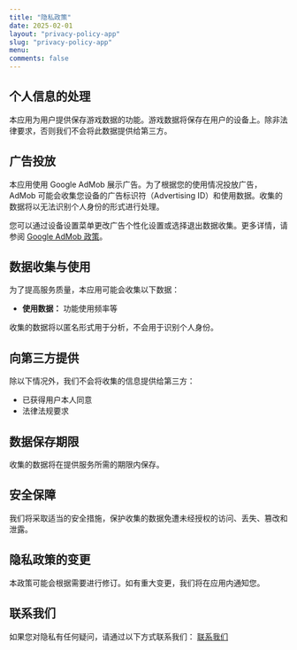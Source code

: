 ```yaml
---
title: "隐私政策"
date: 2025-02-01
layout: "privacy-policy-app"
slug: "privacy-policy-app"
menu:
comments: false
---
```


## 个人信息的处理

本应用为用户提供保存游戏数据的功能。游戏数据将保存在用户的设备上。除非法律要求，否则我们不会将此数据提供给第三方。

## 广告投放

本应用使用 Google AdMob 展示广告。为了根据您的使用情况投放广告，AdMob 可能会收集您设备的广告标识符（Advertising ID）和使用数据。收集的数据将以无法识别个人身份的形式进行处理。

您可以通过设备设置菜单更改广告个性化设置或选择退出数据收集。更多详情，请参阅 [Google AdMob 政策](https://support.google.com/admob/answer/6128543)。

## 数据收集与使用

为了提高服务质量，本应用可能会收集以下数据：

*   **使用数据：** 功能使用频率等

收集的数据将以匿名形式用于分析，不会用于识别个人身份。

## 向第三方提供

除以下情况外，我们不会将收集的信息提供给第三方：

*   已获得用户本人同意
*   法律法规要求

## 数据保存期限

收集的数据将在提供服务所需的期限内保存。

## 安全保障

我们将采取适当的安全措施，保护收集的数据免遭未经授权的访问、丢失、篡改和泄露。

## 隐私政策的变更

本政策可能会根据需要进行修订。如有重大变更，我们将在应用内通知您。

## 联系我们

如果您对隐私有任何疑问，请通过以下方式联系我们：
[联系我们](../contact/)